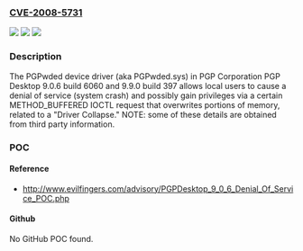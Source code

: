 ### [CVE-2008-5731](https://cve.mitre.org/cgi-bin/cvename.cgi?name=CVE-2008-5731)
![](https://img.shields.io/static/v1?label=Product&message=n%2Fa&color=blue)
![](https://img.shields.io/static/v1?label=Version&message=n%2Fa&color=blue)
![](https://img.shields.io/static/v1?label=Vulnerability&message=n%2Fa&color=brighgreen)

### Description

The PGPwded device driver (aka PGPwded.sys) in PGP Corporation PGP Desktop 9.0.6 build 6060 and 9.9.0 build 397 allows local users to cause a denial of service (system crash) and possibly gain privileges via a certain METHOD_BUFFERED IOCTL request that overwrites portions of memory, related to a "Driver Collapse." NOTE: some of these details are obtained from third party information.

### POC

#### Reference
- http://www.evilfingers.com/advisory/PGPDesktop_9_0_6_Denial_Of_Service_POC.php

#### Github
No GitHub POC found.


